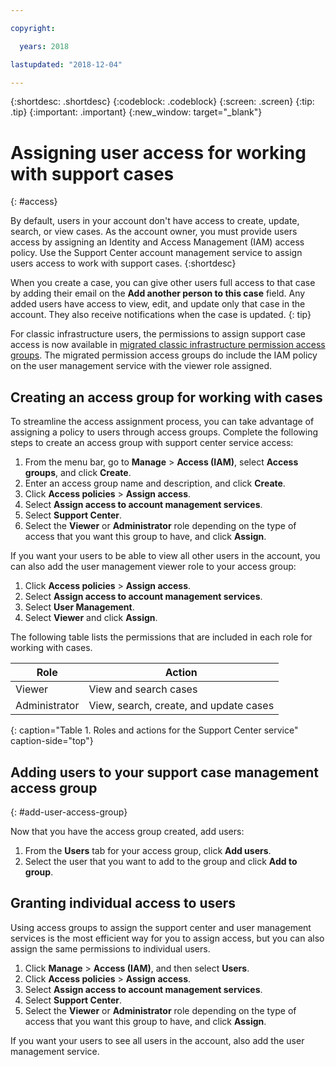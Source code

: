 ```yaml
---

copyright:

  years: 2018

lastupdated: "2018-12-04"

---
```



{:shortdesc: .shortdesc}
{:codeblock: .codeblock}
{:screen: .screen}
{:tip: .tip}
{:important: .important}
{:new_window: target="_blank"}

# Assigning user access for working with support cases
{: #access}

By default, users in your account don't have access to create, update, search, or view cases. As the account owner, you must provide users access by assigning an Identity and Access Management (IAM) access policy. Use the Support Center account management service to assign users access to work with support cases. 
{:shortdesc}

When you create a case, you can give other users full access to that case by adding their email on the **Add another person to this case** field. Any added users have access to view, edit, and update only that case in the account. They also receive notifications when the case is updated.
{: tip}

For classic infrastructure users, the permissions to assign support case access is now available in [migrated classic infrastructure permission access groups](/docs/iam/infrastructureaccess.html#predefined). The migrated permission access groups do include the IAM policy on the user management service with the viewer role assigned.

## Creating an access group for working with cases

To streamline the access assignment process, you can take advantage of assigning a policy to users through access groups. Complete the following steps to create an access group with support center service access:

1. From the menu bar, go to **Manage** &gt; **Access (IAM)**, select **Access groups**, and click **Create**. 
2. Enter an access group name and description, and click **Create**. 
3. Click **Access policies** > **Assign access**.
4. Select **Assign access to account management services**.
5. Select **Support Center**.
6. Select the **Viewer** or **Administrator** role depending on the type of access that you want this group to have, and click **Assign**.

If you want your users to be able to view all other users in the account, you can also add the user management viewer role to your access group:

1. Click **Access policies** > **Assign access**.
2. Select **Assign access to account management services**.
3. Select **User Management**.
4. Select **Viewer** and click **Assign**.

The following table lists the permissions that are included in each role for working with cases.

| Role | Action | 
|--------|---------------|
|Viewer  | View and search cases |
|Administrator | View, search, create, and update cases|
{: caption="Table 1. Roles and actions for the Support Center service" caption-side="top"}

## Adding users to your support case management access group
{: #add-user-access-group} 

Now that you have the access group created, add users:

1. From the **Users** tab for your access group, click **Add users**.
2. Select the user that you want to add to the group and click **Add to group**.

## Granting individual access to users 

Using access groups to assign the support center and user management services is the most efficient way for you to assign access, but you can also assign the same permissions to individual users. 

1. Click **Manage** &gt; **Access (IAM)**, and then select **Users**. 
2. Click **Access policies** > **Assign access**.
3. Select **Assign access to account management services**.
4. Select **Support Center**.
5. Select the **Viewer** or **Administrator** role depending on the type of access that you want this group to have, and click **Assign**.

If you want your users to see all users in the account, also add the user management service.
